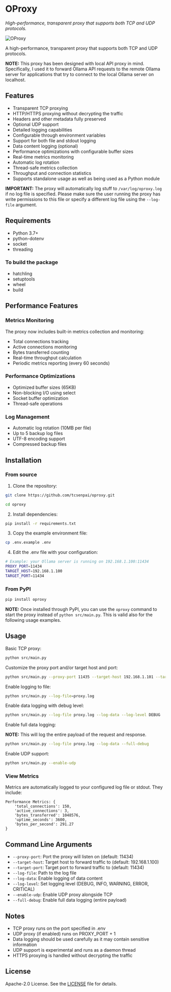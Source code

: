 # OProxy

_High-performance, transparent proxy that supports both TCP and UDP protocols._

![OProxy](./imgs/screenshot.png)

A high-performance, transparent proxy that supports both TCP and UDP protocols.

**NOTE:** This proxy has been designed with local API proxy in mind. Specifically, I used it to forward Ollama API requests to the remote Ollama server for applications that try to connect to the local Ollama server on localhost.

## Features

- Transparent TCP proxying
- HTTP/HTTPS proxying without decrypting the traffic
- Headers and other metadata fully preserved
- Optional UDP support
- Detailed logging capabilities
- Configurable through environment variables
- Support for both file and stdout logging
- Data content logging (optional)
- Performance optimizations with configurable buffer sizes
- Real-time metrics monitoring
- Automatic log rotation
- Thread-safe metrics collection
- Throughput and connection statistics
- Supports standalone usage as well as being used as a Python module

**IMPORTANT:** The proxy will automatically log stuff to `/var/log/oproxy.log` if no log file is specified. Please make sure the user running the proxy has write permissions to this file or specify a different log file using the `--log-file` argument.

## Requirements

- Python 3.7+
- python-dotenv
- socket
- threading

### To build the package

- hatchling
- setuptools
- wheel
- build

## Performance Features

### Metrics Monitoring

The proxy now includes built-in metrics collection and monitoring:

- Total connections tracking
- Active connections monitoring
- Bytes transferred counting
- Real-time throughput calculation
- Periodic metrics reporting (every 60 seconds)

### Performance Optimizations

- Optimized buffer sizes (65KB)
- Non-blocking I/O using select
- Socket buffer optimization
- Thread-safe operations

### Log Management

- Automatic log rotation (10MB per file)
- Up to 5 backup log files
- UTF-8 encoding support
- Compressed backup files

## Installation

### From source

1. Clone the repository:

```bash
git clone https://github.com/tcsenpai/oproxy.git

cd oproxy
```

2. Install dependencies:

```bash
pip install -r requirements.txt
```

3. Copy the example environment file:

```bash
cp .env.example .env
```

4. Edit the .env file with your configuration:

```bash
# Example: your Ollama server is running on 192.168.1.100:11434
PROXY_PORT=11434
TARGET_HOST=192.168.1.100
TARGET_PORT=11434
```

### From PyPI

```bash
pip install oproxy
```

**NOTE:** Once installed through PyPI, you can use the `oproxy` command to start the proxy instead of `python src/main.py`. This is valid also for the following usage examples.

## Usage

Basic TCP proxy:

```bash
python src/main.py
```

Customize the proxy port and/or target host and port:

```bash
python src/main.py --proxy-port 11435 --target-host 192.168.1.101 --target-port 11435
```

Enable logging to file:

```bash
python src/main.py --log-file=proxy.log
```

Enable data logging with debug level:

```bash
python src/main.py --log-file proxy.log --log-data --log-level DEBUG
```

Enable full data logging:

**NOTE:** This will log the entire payload of the request and response.

```bash
python src/main.py --log-file proxy.log --log-data --full-debug
```

Enable UDP support:

```bash
python src/main.py --enable-udp
```

### View Metrics

Metrics are automatically logged to your configured log file or stdout. They include:

```
Performance Metrics: {
    'total_connections': 150,
    'active_connections': 3,
    'bytes_transferred': 1048576,
    'uptime_seconds': 3600,
    'bytes_per_second': 291.27
}
```

## Command Line Arguments

- `--proxy-port`: Port the proxy will listen on (default: 11434)
- `--target-host`: Target host to forward traffic to (default: 192.168.1.100)
- `--target-port`: Target port to forward traffic to (default: 11434)
- `--log-file`: Path to the log file
- `--log-data`: Enable logging of data content
- `--log-level`: Set logging level (DEBUG, INFO, WARNING, ERROR, CRITICAL)
- `--enable-udp`: Enable UDP proxy alongside TCP
- `--full-debug`: Enable full data logging (entire payload)

## Notes

- TCP proxy runs on the port specified in .env
- UDP proxy (if enabled) runs on PROXY_PORT + 1
- Data logging should be used carefully as it may contain sensitive information
- UDP support is experimental and runs as a daemon thread
- HTTPS proxying is handled without decrypting the traffic

## License

Apache-2.0 License. See the [LICENSE](./LICENSE.md) file for details.
